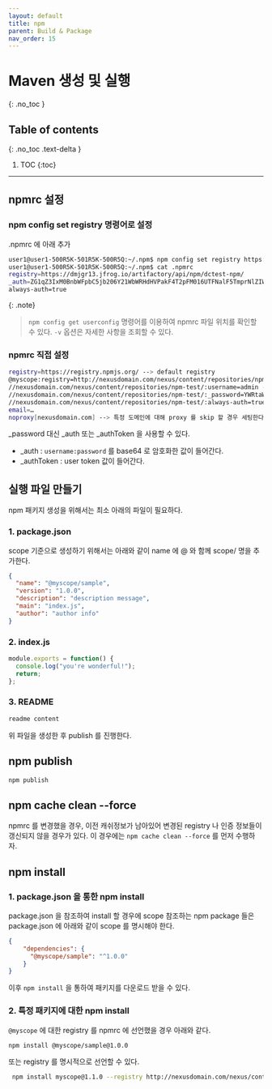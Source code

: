 ```yaml
---
layout: default
title: npm
parent: Build & Package
nav_order: 15
--- 
```


# Maven 생성 및 실행
{: .no_toc }

## Table of contents
{: .no_toc .text-delta }

1. TOC
{:toc}

---


## npmrc 설정

### npm config set registry  명령어로 설정


.npmrc 에 아래 추가

```sh
user1@user1-500R5K-501R5K-500R5Q:~/.npm$ npm config set registry https://dmjgr13.jfrog.io/artifactory/api/npm/testnpm/
user1@user1-500R5K-501R5K-500R5Q:~/.npm$ cat .npmrc 
registry=https://dmjgr13.jfrog.io/artifactory/api/npm/dctest-npm/
_auth=ZG1qZ3IxM0BnbWFpbC5jb206Y21WbWRHdHVPakF4T2pFM016UTFNalF5TmprNlZIWTNjVXh5YXpCa2NraDJUbEYzWVVoamNVRkpPVFkzUkZOQg==
always-auth=true
```


{: .note}
> `npm config get userconfig` 명령어를 이용하여 npmrc 파일 위치를 확인할 수 있다. `-v` 옵션은 자세한 사항을 조회할 수 있다.
 

### npmrc 직접 설정

```sh
registry=https://registry.npmjs.org/ --> default registry
@myscope:registry=http://nexusdomain.com/nexus/content/repositories/npm-test/ --> 추가 registry
//nexusdomain.com/nexus/content/repositories/npm-test/:username=admin --> username
//nexusdomain.com/nexus/content/repositories/npm-test/:_password=YWRtaW4xMjM=  --> password
//nexusdomain.com/nexus/content/repositories/npm-test/:always-auth=true --> 인증이 필요할 경우 설정한다.
email=…
noproxy[nexusdomain.com] --> 특정 도메인에 대해 proxy 를 skip 할 경우 세팅한다.
```

_password 대신 _auth 또는 _authToken 을 사용할 수 있다.

- _auth : `username:password` 를 base64 로 암호화한 값이 들어간다.
- _authToken : user token 값이 들어간다.


## 실행 파일 만들기

npm 패키지 생성을 위해서는 최소 아래의 파일이 필요하다.

### 1. package.json 

scope 기준으로 생성하기 위해서는 아래와 같이 name 에 @ 와 함께 scope/ 명을 추가한다.

```json
{
  "name": "@myscope/sample",
  "version": "1.0.0",
  "description": "description message",
  "main": "index.js",
  "author": "author info"
}
```

### 2. index.js

```javascript
module.exports = function() {
  console.log("you're wonderful!");
  return;
};
```

### 3. README

```sh
readme content
```

위 파일을 생성한 후 publish 를 진행한다.



## npm publish
 

```sh
npm publish
```


## npm cache clean --force

npmrc 를 변경했을 경우, 이전 캐쉬정보가 남아있어 변경된 registry 나 인증 정보들이 갱신되지 않을 경우가 있다. 이 경우에는 `npm cache clean --force` 를 먼저 수행하자.


## npm install

### 1. package.json 을 통한 npm install

package.json 을 참조하여 install 할 경우에 scope 참조하는 npm package 들은 package.json 에 아래와 같이 scope 를 명시해야 한다.

```json
{
    "dependencies": {
      "@myscope/sample": "^1.0.0"
    }
}
```

이후 `npm install` 을 통하여 패키지를 다운로드 받을 수 있다.

### 2. 특정 패키지에 대한 npm install

`@myscope` 에 대한 registry 를 npmrc 에 선언했을 경우 아래와 같다.

```bash
npm install @myscope/sample@1.0.0
```

또는 registry 를 명시적으로 선언할 수 있다.


```bash
 npm install myscope@1.1.0 --registry http://nexusdomain.com/nexus/content/repositories/npm-test/
 ```
